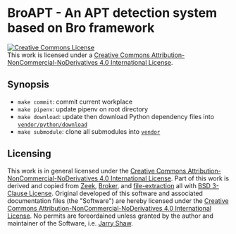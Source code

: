 # BroAPT - An APT detection system based on Bro framework

<a rel="license" href="http://creativecommons.org/licenses/by-nc-nd/4.0/"><img alt="Creative Commons License" style="border-width:0" src="https://i.creativecommons.org/l/by-nc-nd/4.0/88x31.png" /></a><br />This work is licensed under a <a rel="license" href="http://creativecommons.org/licenses/by-nc-nd/4.0/">Creative Commons Attribution-NonCommercial-NoDerivatives 4.0 International License</a>.

## Synopsis

- `make commit`: commit current workplace
- `make pipenv`: update pipenv on root directory
- `make download`: update then download Python dependency files into [`vendor/python/download`](vendor/python/download)
- `make submodule`: clone all submodules into [`vendor`](vendor)

## Licensing

This work is in general licensed under the [Creative Commons Attribution-NonCommercial-NoDerivatives 4.0 International License](http://creativecommons.org/licenses/by-nc-nd/4.0/).
Part of this work is derived and copied from [Zeek](zeek/zeek), [Broker](zeek/broker), and
[file-extraction](hosom/file-extraction) all with [BSD 3-Clause License](LICENSE). Original
developed of this software and associated documentation files (the "Software") are hereby
licensed under the [Creative Commons Attribution-NonCommercial-NoDerivatives 4.0 International License](COPYING.html).
No permits are foreordained unless granted by the author and maintainer of the Software, i.e. [Jarry Shaw](@jarryshaw).
